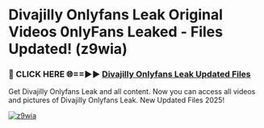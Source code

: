 # Divajilly Onlyfans Leak Original Videos 0nlyFans Leaked - Files Updated! (z9wia)

<h3>🔴 CLICK HERE 🌐==►► <a href="https://tinyurl.com/2jnfzry5" rel="nofollow">Divajilly Onlyfans Leak Updated Files</a></h3>

Get Divajilly Onlyfans Leak and all content. Now you can access all videos and pictures of Divajilly Onlyfans Leak. New Updated Files 2025!

[![z9wia](https://i.imgur.com/GyGTBgg.gif)](https://tinyurl.com/2jnfzry5)
